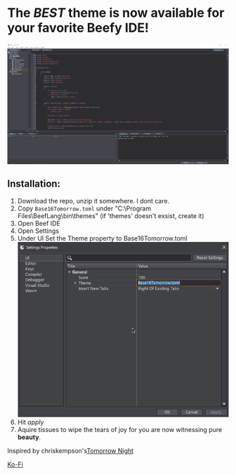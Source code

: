 # The *BEST* theme is now available for your favorite Beefy IDE!



![beautiful IDE](IDE.png)




## Installation:
1. Download the repo, unzip it somewhere. I dont care.
2. Copy `Base16Tomorrow.toml` under "C:\Program Files\BeefLang\bin\themes" (if 'themes' doesn't exsist, create it)
3. Open Beef IDE
4. Open Settings
4. Under UI Set the Theme property to Base16Tomorrow.toml
![Settings](Settings%20Properties.png)
5. Hit *apply*
6. Aquire tissues to wipe the tears of joy for you are now witnessing pure **beauty**.





Inspired by chriskempson's[Tomorrow Night ](https://github.com/chriskempson/tomorrow-theme)


[Ko-Fi](https://ko-fi.com/jmacklin308)
